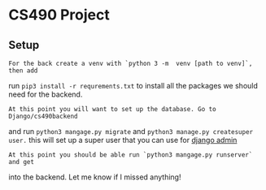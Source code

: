# CS490 Project
## Setup
    For the back create a venv with `python 3 -m  venv [path to venv]`, then add
run `pip3 install -r requrements.txt` to install all the packages we should need
for the backend.

    At this point you will want to set up the database. Go to Django/cs490backend
and run `python3 mangage.py migrate` and `python3 manage.py createsuper user.`
this will set up a super user that you can use for [django admin](http://127.0.0.1:8000/admin/)

    At this point you should be able run `python3 mangage.py runserver` and get
into the backend. Let me know if I missed anything!
